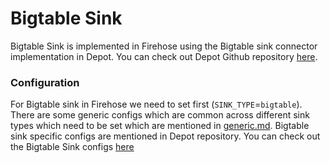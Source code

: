 # Bigtable Sink

Bigtable Sink is implemented in Firehose using the Bigtable sink connector implementation in Depot. You can check out Depot Github repository [here](https://github.com/raystack/depot).

### Configuration

For Bigtable sink in Firehose we need to set first (`SINK_TYPE`=`bigtable`). There are some generic configs which are common across different sink types which need to be set which are mentioned in [generic.md](../advance/generic.md). Bigtable sink specific configs are mentioned in Depot repository. You can check out the Bigtable Sink configs [here](https://github.com/raystack/depot/blob/main/docs/reference/configuration/bigtable.md)
